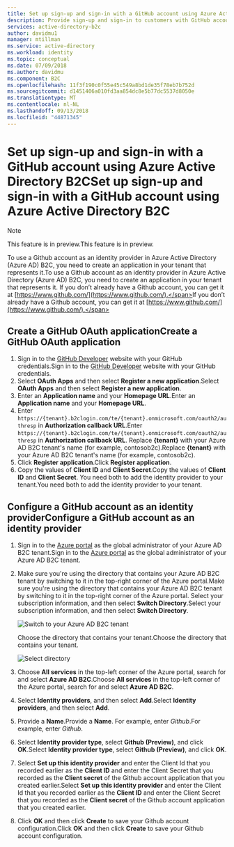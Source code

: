 ```yaml
---
title: Set up sign-up and sign-in with a GitHub account using Azure Active Directory B2C | Microsoft Docs
description: Provide sign-up and sign-in to customers with GitHub accounts in your applications using Azure Active Directory B2C.
services: active-directory-b2c
author: davidmu1
manager: mtillman
ms.service: active-directory
ms.workload: identity
ms.topic: conceptual
ms.date: 07/09/2018
ms.author: davidmu
ms.component: B2C
ms.openlocfilehash: 11f3f190c0f55e45c549a8bd1de35f78eb7b752d
ms.sourcegitcommit: d1451406a010fd3aa854dc8e5b77dc5537d8050e
ms.translationtype: MT
ms.contentlocale: nl-NL
ms.lasthandoff: 09/13/2018
ms.locfileid: "44871345"
---
```

# <a name="set-up-sign-up-and-sign-in-with-a-github-account-using-azure-active-directory-b2c"></a><span data-ttu-id="20814-103">Set up sign-up and sign-in with a GitHub account using Azure Active Directory B2C</span><span class="sxs-lookup"><span data-stu-id="20814-103">Set up sign-up and sign-in with a GitHub account using Azure Active Directory B2C</span></span>

> [!NOTE]
> <span data-ttu-id="20814-104">This feature is in preview.</span><span class="sxs-lookup"><span data-stu-id="20814-104">This feature is in preview.</span></span>
> 

<span data-ttu-id="20814-105">To use a Github account as an identity provider in Azure Active Directory (Azure AD) B2C, you need to create an application in your tenant that represents it.</span><span class="sxs-lookup"><span data-stu-id="20814-105">To use a Github account as an identity provider in Azure Active Directory (Azure AD) B2C, you need to create an application in your tenant that represents it.</span></span> <span data-ttu-id="20814-106">If you don’t already have a Github account, you can get it at [https://www.github.com/](https://www.github.com/).</span><span class="sxs-lookup"><span data-stu-id="20814-106">If you don’t already have a Github account, you can get it at [https://www.github.com/](https://www.github.com/).</span></span>

## <a name="create-a-github-oauth-application"></a><span data-ttu-id="20814-107">Create a GitHub OAuth application</span><span class="sxs-lookup"><span data-stu-id="20814-107">Create a GitHub OAuth application</span></span>

1. <span data-ttu-id="20814-108">Sign in to the [GitHub Developer](https://github.com/settings/developers) website with your GitHub credentials.</span><span class="sxs-lookup"><span data-stu-id="20814-108">Sign in to the [GitHub Developer](https://github.com/settings/developers) website with your GitHub credentials.</span></span>
2. <span data-ttu-id="20814-109">Select **OAuth Apps** and then select **Register a new application**.</span><span class="sxs-lookup"><span data-stu-id="20814-109">Select **OAuth Apps** and then select **Register a new application**.</span></span>
3. <span data-ttu-id="20814-110">Enter an **Application name** and your **Homepage URL**.</span><span class="sxs-lookup"><span data-stu-id="20814-110">Enter an **Application name** and your **Homepage URL**.</span></span>
4. <span data-ttu-id="20814-111">Enter `https://{tenant}.b2clogin.com/te/{tenant}.onmicrosoft.com/oauth2/authresp` in **Authorization callback URL**.</span><span class="sxs-lookup"><span data-stu-id="20814-111">Enter `https://{tenant}.b2clogin.com/te/{tenant}.onmicrosoft.com/oauth2/authresp` in **Authorization callback URL**.</span></span> <span data-ttu-id="20814-112">Replace **{tenant}** with your Azure AD B2C tenant's name (for example, contosob2c).</span><span class="sxs-lookup"><span data-stu-id="20814-112">Replace **{tenant}** with your Azure AD B2C tenant's name (for example, contosob2c).</span></span>
5. <span data-ttu-id="20814-113">Click **Register application**.</span><span class="sxs-lookup"><span data-stu-id="20814-113">Click **Register application**.</span></span>
6. <span data-ttu-id="20814-114">Copy the values of **Client ID** and **Client Secret**.</span><span class="sxs-lookup"><span data-stu-id="20814-114">Copy the values of **Client ID** and **Client Secret**.</span></span> <span data-ttu-id="20814-115">You need both to add the identity provider to your tenant.</span><span class="sxs-lookup"><span data-stu-id="20814-115">You need both to add the identity provider to your tenant.</span></span>

## <a name="configure-a-github-account-as-an-identity-provider"></a><span data-ttu-id="20814-116">Configure a GitHub account as an identity provider</span><span class="sxs-lookup"><span data-stu-id="20814-116">Configure a GitHub account as an identity provider</span></span>

1. <span data-ttu-id="20814-117">Sign in to the [Azure portal](https://portal.azure.com/) as the global administrator of your Azure AD B2C tenant.</span><span class="sxs-lookup"><span data-stu-id="20814-117">Sign in to the [Azure portal](https://portal.azure.com/) as the global administrator of your Azure AD B2C tenant.</span></span>
2. <span data-ttu-id="20814-118">Make sure you're using the directory that contains your Azure AD B2C tenant by switching to it in the top-right corner of the Azure portal.</span><span class="sxs-lookup"><span data-stu-id="20814-118">Make sure you're using the directory that contains your Azure AD B2C tenant by switching to it in the top-right corner of the Azure portal.</span></span> <span data-ttu-id="20814-119">Select your subscription information, and then select **Switch Directory**.</span><span class="sxs-lookup"><span data-stu-id="20814-119">Select your subscription information, and then select **Switch Directory**.</span></span> 

    ![Switch to your Azure AD B2C tenant](./media/active-directory-b2c-setup-github-app/switch-directories.png)

    <span data-ttu-id="20814-121">Choose the directory that contains your tenant.</span><span class="sxs-lookup"><span data-stu-id="20814-121">Choose the directory that contains your tenant.</span></span>

    ![Select directory](./media/active-directory-b2c-setup-github-app/select-directory.png)

3. <span data-ttu-id="20814-123">Choose **All services** in the top-left corner of the Azure portal, search for and select **Azure AD B2C**.</span><span class="sxs-lookup"><span data-stu-id="20814-123">Choose **All services** in the top-left corner of the Azure portal, search for and select **Azure AD B2C**.</span></span>
4. <span data-ttu-id="20814-124">Select **Identity providers**, and then select **Add**.</span><span class="sxs-lookup"><span data-stu-id="20814-124">Select **Identity providers**, and then select **Add**.</span></span>
5. <span data-ttu-id="20814-125">Provide a **Name**.</span><span class="sxs-lookup"><span data-stu-id="20814-125">Provide a **Name**.</span></span> <span data-ttu-id="20814-126">For example, enter *Github*.</span><span class="sxs-lookup"><span data-stu-id="20814-126">For example, enter *Github*.</span></span>
6. <span data-ttu-id="20814-127">Select **Identity provider type**, select **Github (Preview)**, and click **OK**.</span><span class="sxs-lookup"><span data-stu-id="20814-127">Select **Identity provider type**, select **Github (Preview)**, and click **OK**.</span></span>
7. <span data-ttu-id="20814-128">Select **Set up this identity provider** and enter the Client Id that you recorded earlier as the **Client ID** and enter the Client Secret that you recorded as the **Client secret** of the Github account application that you created earlier.</span><span class="sxs-lookup"><span data-stu-id="20814-128">Select **Set up this identity provider** and enter the Client Id that you recorded earlier as the **Client ID** and enter the Client Secret that you recorded as the **Client secret** of the Github account application that you created earlier.</span></span>
8. <span data-ttu-id="20814-129">Click **OK** and then click **Create** to save your Github account configuration.</span><span class="sxs-lookup"><span data-stu-id="20814-129">Click **OK** and then click **Create** to save your Github account configuration.</span></span>